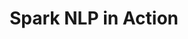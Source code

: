 ---
layout: demopage
title: Spark NLP in Action
full_width: true
permalink: /legal_assertion_status
key: demo
license: false
show_edit_on_github: false
show_date: false
data:
  sections:  
    - title: Spark NLP for Legal
      excerpt: Understand Legal Entities Context
      secheader: yes
      secheader:
        - title: Spark NLP for Legal
          subtitle: Understand Legal Entities Context
          activemenu: legal_assertion_status
      source: yes
      source: 
        - title: Identify Competitors in a text   
          id: identify_competitors_text   
          image: 
              src: /assets/images/Identify_Competitors_in_a_text.svg
          image2: 
              src: /assets/images/Identify_Competitors_in_a_text_f.svg
          excerpt: This model uses Assertion Status to identify if a PRODUCT or an ORG is mentioned to be a competitor.
          actions:
          - text: Live Demo
            type: normal
            url: https://demo.johnsnowlabs.com/finance/ASSERTIONDL_COMPETITORS
          - text: Colab Netbook
            type: blue_btn
            url:                 
---